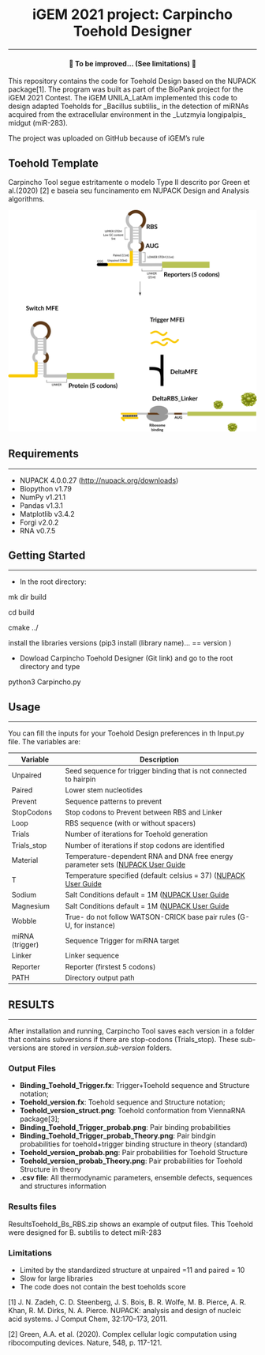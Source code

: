  <h1 align =  "center">iGEM 2021 project: Carpincho Toehold Designer</h1>

---
<h4 align="center"> 
	🚧  To be improved... (See limitations) 🚧
</h4>
This repository contains the code for Toehold Design based on the 
NUPACK package[1]. The program was built as part of the BioPank 
project for the iGEM 2021 Contest. The iGEM UNILA_LatAm 
implemented this code to design adapted Toeholds for 
_Bacillus subtilis_ in the detection of miRNAs acquired from 
the extracellular environment in the _Lutzmyia longipalpis_ midgut (miR-283).

The project was uploaded on GitHub because of iGEM’s rule



## Toehold Template

Carpincho Tool segue estritamente o modelo Type II  descrito por 
Green et al.(2020) [2] e baseia seu funcinamento em NUPACK Design and Analysis algorithms.


![toehold_git.png](https://github.com/chagas98/CarpinchoToeholdDesigner/blob/master/toehold_git.png)







## Requirements

---

- NUPACK 4.0.0.27 (http://nupack.org/downloads)
- Biopython v1.79
- NumPy v1.21.1
- Pandas v1.3.1
- Matplotlib v3.4.2
- Forgi v2.0.2
- RNA v0.7.5

## Getting Started

---

- In the root directory:

mk dir build

cd build

cmake ../

install the libraries versions (pip3 install (library name)... == version )


 - Dowload Carpincho Toehold Designer (Git link)
and go to the root directory and type

python3 Carpincho.py

## Usage

---

You can fill the inputs for your Toehold Design preferences in th Input.py file. The variables are:

|    Variable    |    Description    |
| -------------- | ----------------- |
| Unpaired       |  Seed sequence for trigger binding that is not connected to hairpin|
| Paired         |  Lower stem nucleotides
| Prevent        | Sequence patterns to  prevent |
| StopCodons     | Stop codons to Prevent between RBS and Linker |
| Loop           | RBS sequence (with or without spacers) |
| Trials         | Number of iterations for Toehold generation |
| Trials_stop    | Number of iterations if stop codons are identified |
| Material       | Temperature-dependent RNA and DNA free energy parameter sets ([NUPACK User Guide](https://docs.nupack.org/model/)|
| T              | Temperature specified (default: celsius = 37) ([NUPACK User Guide](https://docs.nupack.org/model/)|
| Sodium         | Salt Conditions default = 1M ([NUPACK User Guide](https://docs.nupack.org/model/)|
| Magnesium      | Salt Conditions default = 1M ([NUPACK User Guide](https://docs.nupack.org/model/)|
| Wobble         | True- do not follow WATSON-CRICK base pair rules (G-U, for instance) |
| miRNA (trigger)| Sequence Trigger for miRNA target |
| Linker         | Linker sequence |
| Reporter       | Reporter (firstest 5 codons) |
| PATH           | Directory output path |


## RESULTS

---
After installation and running, Carpincho Tool saves each version in a folder that contains subversions if there are stop-codons (Trials_stop). 
These sub-versions are stored in *version.sub-version* folders.

### Output Files
 - **Binding_Toehold_Trigger.fx**: Trigger+Toehold sequence and Structure notation;
 - **Toehold_version.fx**: Toehold sequence and Structure notation;
 - **Toehold_version_struct.png**: Toehold conformation from ViennaRNA package[3];
 - **Binding_Toehold_Trigger_probab.png**: Pair binding probabilities
 - **Binding_Toehold_Trigger_probab_Theory.png**: Pair bindgin probabilities for toehold+trigger binding structure in theory (standard)
 - **Toehold_version_probab.png**: Pair probabilities for Toehold Structure
 - **Toehold_version_probab_Theory.png**: Pair probabilities for Toehold Structure in theory
 - **.csv file**: All thermodynamic parameters, ensemble defects, sequences and structures information

### Results files
ResultsToehold_Bs_RBS.zip shows an example of output files. This Toehold were designed for B. subtilis to detect miR-283


### Limitations
- Limited by the standardized structure at unpaired =11 and paired = 10
- Slow for large libraries
- The code does not contain the best toeholds score



[1] J. N. Zadeh, C. D. Steenberg, J. S. Bois, B. R. Wolfe, M. B. Pierce, A. R. Khan, R. M. Dirks, N. A. Pierce. NUPACK: analysis and design of nucleic acid systems. J Comput Chem, 32:170–173, 2011. 

[2] Green, A.A. et al. (2020). Complex cellular logic computation using ribocomputing devices. Nature, 548, p. 117-121. 
